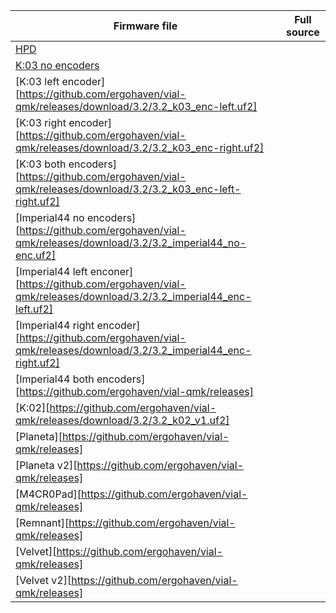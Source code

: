 | Firmware file           | Full source |
| --------------| ----------- |
|[HPD][01]
|[K:03 no encoders][02]
|[K:03 left encoder][https://github.com/ergohaven/vial-qmk/releases/download/3.2/3.2_k03_enc-left.uf2]       
|[K:03 right encoder][https://github.com/ergohaven/vial-qmk/releases/download/3.2/3.2_k03_enc-right.uf2]     
|[K:03 both encoders][https://github.com/ergohaven/vial-qmk/releases/download/3.2/3.2_k03_enc-left-right.uf2]
|[Imperial44 no encoders][https://github.com/ergohaven/vial-qmk/releases/download/3.2/3.2_imperial44_no-enc.uf2]     
|[Imperial44 left enconer][https://github.com/ergohaven/vial-qmk/releases/download/3.2/3.2_imperial44_enc-left.uf2]  
|[Imperial44 right encoder][https://github.com/ergohaven/vial-qmk/releases/download/3.2/3.2_imperial44_enc-right.uf2]
|[Imperial44 both encoders][https://github.com/ergohaven/vial-qmk/releases]                                          
|[K:02][https://github.com/ergohaven/vial-qmk/releases/download/3.2/3.2_k02_v1.uf2]  
|[Planeta][https://github.com/ergohaven/vial-qmk/releases]
|[Planeta v2][https://github.com/ergohaven/vial-qmk/releases]
|[M4CR0Pad][https://github.com/ergohaven/vial-qmk/releases]
|[Remnant][https://github.com/ergohaven/vial-qmk/releases]
|[Velvet][https://github.com/ergohaven/vial-qmk/releases]
|[Velvet v2][https://github.com/ergohaven/vial-qmk/releases]



[01]: https://github.com/ergohaven/vial-qmk/releases/download/3.2/3.2_hpd_v1.uf2                          
[02]: https://github.com/ergohaven/vial-qmk/releases/download/3.2/3.2_k03_no-enc.uf2          
[03]: https://github.com/ergohaven/vial-qmk/releases/download/3.2/3.2_k03_enc-left.uf2       
[04]: https://github.com/ergohaven/vial-qmk/releases/download/3.2/3.2_k03_enc-right.uf2     
[05]: https://github.com/ergohaven/vial-qmk/releases/download/3.2/3.2_k03_enc-left-right.uf2
[06]: https://github.com/ergohaven/vial-qmk/releases/download/3.2/3.2_imperial44_no-enc.uf2    
[07]: https://github.com/ergohaven/vial-qmk/releases/download/3.2/3.2_imperial44_enc-left.uf2  
[08]: https://github.com/ergohaven/vial-qmk/releases/download/3.2/3.2_imperial44_enc-right.uf2
[09]: https://github.com/ergohaven/vial-qmk/releases                                          
[010]: https://github.com/ergohaven/vial-qmk/releases/download/3.2/3.2_k02_v1.uf2
[011]: https://github.com/ergohaven/vial-qmk/releases
[012]: https://github.com/ergohaven/vial-qmk/releases
[013]: https://github.com/ergohaven/vial-qmk/releases
[014]: https://github.com/ergohaven/vial-qmk/releases
[015]: https://github.com/ergohaven/vial-qmk/releases
[016]: https://github.com/ergohaven/vial-qmk/releases
